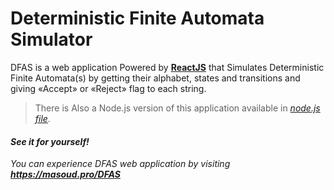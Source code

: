 Deterministic Finite Automata Simulator
===================


DFAS is a web application Powered by [**ReactJS**][1] that Simulates Deterministic Finite Automata(s) by getting their alphabet, states and transitions and giving «Accept» or «Reject» flag to each string.

> There is Also a Node.js version of this application available in  [<i class="icon-file"> node.js  file][2].

#### <i class="icon-pencil"></i> See it for yourself!

You can experience DFAS web application by visiting **https://masoud.pro/DFAS** 

  [1]: https://github.com/reactjs
  [2]: https://github.com/iMasoud/DFAS/blob/master/node.js
